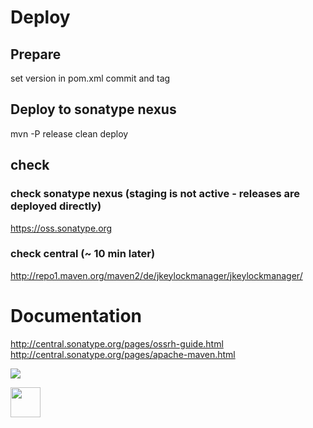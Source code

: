 # Deploy

## Prepare
set version in pom.xml
commit and tag

## Deploy to sonatype nexus
mvn -P release clean deploy


## check

### check sonatype nexus (staging is not active - releases are deployed directly)
https://oss.sonatype.org

### check central (~ 10 min later)
http://repo1.maven.org/maven2/de/jkeylockmanager/jkeylockmanager/



# Documentation
http://central.sonatype.org/pages/ossrh-guide.html
http://central.sonatype.org/pages/apache-maven.html


![](https://cdn.rawgit.com/mojgh/JKeyLockManager/master/doc/lock-chart.svg)


<img src="https://raw.githubusercontent.com/mojgh/JKeyLockManager/master/doc/lock-chart.svg" width="48">

